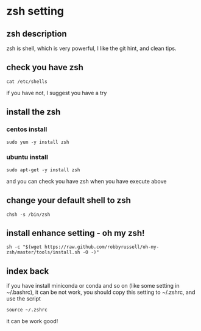 # zsh setting

## zsh description

zsh is shell, which is very powerful,
I like the git hint, and clean tips.
## check you have zsh
```
cat /etc/shells
```
if you have not, I suggest you have a try

## install the zsh
### centos install
```
sudo yum -y install zsh

```
### ubuntu install
```
sudo apt-get -y install zsh
```

and you can check you have zsh when you have execute above



## change your default shell to zsh
```
chsh -s /bin/zsh
```
## install enhance setting - oh my zsh!
```
sh -c "$(wget https://raw.github.com/robbyrussell/oh-my-zsh/master/tools/install.sh -O -)"
```
## index back

if you have install miniconda or conda and so on (like some setting in ~/.bashrc), it can be not work, you should copy this setting to ~/.zshrc, and use the script
```
source ~/.zshrc
```

it can be work good!

